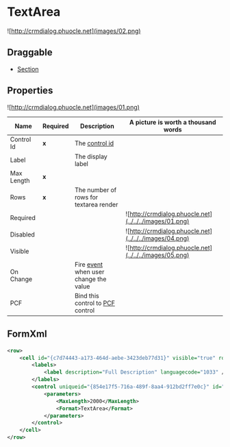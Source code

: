 # TextArea

![http://crmdialog.phuocle.net](images/02.png)

## Draggable

- [Section](../../Section)

## Properties

![http://crmdialog.phuocle.net](images/01.png)

|Name|Required|Description|A picture is worth a thousand words
|-|-|-|-|
|Control Id|**x**|The [control id](../../../others/ControlId)
|Label||The display label
|Max Length|**x**
|Rows|**x**|The number of rows for textarea render
|Required|||![http://crmdialog.phuocle.net](../../../images/01.png)
|Disabled|||![http://crmdialog.phuocle.net](../../../images/04.png)
|Visible|||![http://crmdialog.phuocle.net](../../../images/05.png)
|On Change||Fire [event](../../MetaData/Event) when user change the value
|PCF||Bind this control to [PCF](../../MetaData/PCF) control

## FormXml

```xml
<row>
    <cell id="{c7d74443-a173-464d-aebe-3423deb77d31}" visible="true" rowspan="10">
        <labels>
            <label description="Full Description" languagecode="1033" />
        </labels>
        <control uniqueid="{854e17f5-716a-489f-8aa4-912bd2ff7e0c}" id="pl_control_longtext" classid="{E0DECE4B-6FC8-4A8F-A065-082708572369}" isrequired="true" disabled="false" isunbound="true">
            <parameters>
                <MaxLength>2000</MaxLength>
                <Format>TextArea</Format>
            </parameters>
        </control>
    </cell>
</row>
```

